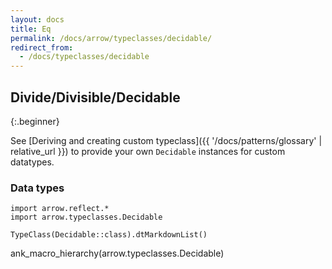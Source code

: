 ```yaml
---
layout: docs
title: Eq
permalink: /docs/arrow/typeclasses/decidable/
redirect_from:
  - /docs/typeclasses/decidable
---
```


## Divide/Divisible/Decidable

{:.beginner}

See [Deriving and creating custom typeclass]({{ '/docs/patterns/glossary' | relative_url }}) to provide your own `Decidable` instances for custom datatypes.

### Data types

```kotlin:ank:replace
import arrow.reflect.*
import arrow.typeclasses.Decidable

TypeClass(Decidable::class).dtMarkdownList()
```

ank_macro_hierarchy(arrow.typeclasses.Decidable)